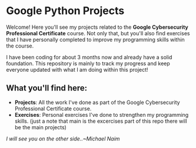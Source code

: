 # Google Python Projects

Welcome! Here you'll see my projects related to the **Google Cybersecurity Professional Certificate** course. Not only that, but you'll also find exercises that I have personally completed to improve my programming skills within the course.

I have been coding for about 3 months now and already have a solid foundation. This repository is mainly to track my progress and keep everyone updated with what I am doing within this project!

## What you'll find here:
- **Projects**: All the work I've done as part of the Google Cybersecurity Professional Certificate course.
- **Exercises**: Personal exercises I've done to strengthen my programming skills. (just a note that main is the excercises part of this repo there will be the main projects)

*I will see you on the other side..~Michael Naim*

